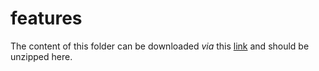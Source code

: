 # features
The content of this folder can be downloaded *via* this [link](https://zenodo.org/records/11353196/files/features.zip?download=1) and should be unzipped here.
